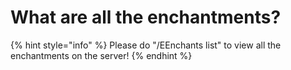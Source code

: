 # What are all the enchantments?

{% hint style="info" %}
Please do "/EEnchants list" to view all the enchantments on the server!
{% endhint %}
